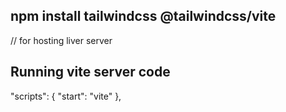 ## npm install tailwindcss @tailwindcss/vite

// for hosting liver server

## Running vite server code
 "scripts": {
    "start": "vite"
  },
